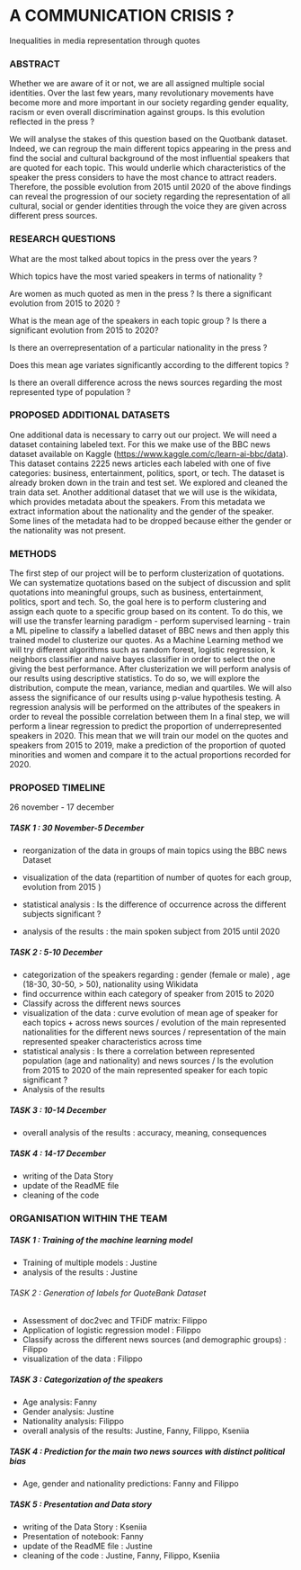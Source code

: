 # A COMMUNICATION CRISIS ?
Inequalities in media representation through quotes


### ABSTRACT 

Whether we are aware of it or not, we are all assigned multiple social identities. Over the last few years, many revolutionary movements have become more and more important in our society regarding gender equality, racism or even overall discrimination against groups. Is this evolution reflected in the press ? 


We will analyse the stakes of this question based on the Quotbank dataset. Indeed, we can regroup the main different topics appearing in the press and find the social and cultural background of the most influential speakers that are quoted for each topic. This would underlie which characteristics of the speaker the press considers to have the most chance to attract readers. Therefore, the possible evolution from 2015 until 2020 of the above findings can reveal the progression of our society regarding the representation of all cultural, social or gender identities through the voice they are given across different press sources. 


### RESEARCH QUESTIONS 

What are the most talked about topics in the press  over the years  ? 


Which topics have the most varied speakers in terms of nationality ? 


Are women as much quoted as men in the press ? Is there a significant evolution  from 2015 to 2020 ? 


What is the mean age of the speakers in each topic group ? Is there a significant evolution from 2015 to 2020? 


Is there an overrepresentation of a particular nationality in the press ? 


Does this mean age variates significantly according to the different topics ? 


Is there an overall difference across the news sources regarding the most represented type of population ? 



### PROPOSED ADDITIONAL DATASETS 

One additional data is necessary to carry out our project. We will need a dataset containing labeled text. For this we make use of the BBC news dataset available on Kaggle (https://www.kaggle.com/c/learn-ai-bbc/data). This dataset contains 2225 news articles each labeled with one of five categories: business, entertainment, politics, sport, or tech. The dataset is already broken down in the train and test set. We explored and cleaned the train data set.
Another additional dataset that we will use is the wikidata, which provides metadata about the speakers. From this metadata we extract information about the nationality and the gender of the speaker. Some lines of the metadata had to be dropped because either the gender or the nationality was not present.

### METHODS

The first step of our project will be to perform clusterization of quotations. We can systematize quotations based on the subject of discussion and split quotations into meaningful groups, such as business, entertainment, politics, sport and tech. So, the goal here is to perform clustering and assign each quote to a specific group based on its content. To do this, we will use the transfer learning paradigm - perform supervised learning - train a ML pipeline to classify a labelled dataset of BBC news and then apply this trained model to clusterize our quotes. As a Machine Learning method we will try different algorithms such as random forest, logistic regression, k neighbors classifier and naive bayes classifier in order to select the one giving the best performance. 
After clusterization we will perform analysis of our results using descriptive statistics. To do so, we will explore the distribution, compute the mean, variance, median and quartiles. We will also assess the significance of our results using p-value hypothesis testing. A regression analysis will be performed on the attributes of the speakers in order to reveal the possible correlation between them
In a final step, we will perform a linear regression to predict the proportion of underrepresented speakers in 2020. This mean that we will train our model on the quotes and speakers from 2015 to 2019, make a prediction of the proportion of quoted minorities and women and compare it to the actual proportions recorded for 2020. 

### PROPOSED TIMELINE 
26 november - 17 december 


##### TASK 1 : 30 November-5 December 

* reorganization of the data in groups of main topics using the BBC news Dataset

* visualization of the data (repartition of number of quotes for each group, evolution from 2015 )

 * statistical analysis : Is the difference of occurrence across the different subjects significant ?
 
 * analysis of the results :  the main spoken subject from 2015 until 2020 

##### TASK 2 : 5-10 December 

* categorization of the speakers regarding : gender (female or male) , age (18-30, 30-50, > 50), nationality using Wikidata 
* find occurrence within each category of speaker from 2015 to 2020  
* Classify across the different news sources 
* visualization of the data : curve evolution of mean age of speaker for each topics + across news sources / evolution of the main represented nationalities for the different news sources /  representation of the main represented speaker characteristics across time 
* statistical analysis : Is there a correlation between represented population (age and nationality) and news sources / Is the evolution from 2015 to 2020 of the main represented speaker for each topic significant ? 
* Analysis of the results 

##### TASK 3 : 10-14  December
 
* overall analysis of the results : accuracy, meaning, consequences

##### TASK 4 : 14-17 December 
* writing of the Data Story 
* update of the ReadME file 
* cleaning of the code 

 ### ORGANISATION WITHIN THE TEAM 

##### TASK 1 : Training of the machine learning model

* Training of multiple models : Justine 
* analysis of the results :  Justine 


###### TASK 2 : Generation of labels for QuoteBank Dataset 
* Assessment of doc2vec and TFiDF matrix: Filippo
* Application of logistic regression model : Filippo 
* Classify across the different news sources (and demographic groups) : Filippo 
* visualization of the data : Filippo 


##### TASK 3 : Categorization of the speakers
* Age analysis: Fanny
* Gender analysis: Justine
* Nationality analysis: Filippo
* overall analysis of the results: Justine, Fanny, Filippo, Kseniia

##### TASK 4 : Prediction for the main two news sources with distinct political bias
* Age, gender and nationality predictions: Fanny and Filippo

##### TASK 5 : Presentation and Data story
* writing of the Data Story  : Kseniia 
* Presentation of notebook: Fanny
* update of the ReadME file :  Justine
* cleaning of the code : Justine, Fanny, Filippo, Kseniia 





